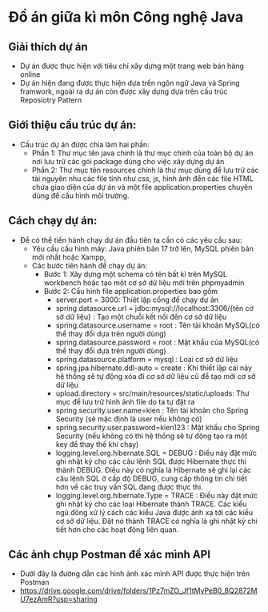 # Đồ án giữa kì môn Công nghệ Java
## Giải thích dự án
- Dự án được thực hiện với tiêu chí xây dựng một trang web bán hàng online
- Dự án hiện đang được thực hiện dựa trển ngôn ngữ Java và Spring framwork, ngoài ra dự án còn được xây dựng dựa trên cấu trúc Reposiotry Pattern

## Giới thiệu cấu trúc dự án:
- Cấu trúc dự án được chia làm hai phần:
  - Phần 1: Thư mục tên java chính là thư mục chính của toàn bộ dự án nơi lưu trữ các gói package dùng cho việc xây dựng dự án
  - Phần 2: Thư mục tên resources chính là thư mục dùng để lưu trữ các tài nguyên nhu các file tính như css, js, hình ảnh đển các file HTML chứa giao diện của dự án và một file application.properties chuyên dùng để cấu hình môi trường.
 
## Cách chạy dự án:
- Để có thể tiến hành chạy dự án đầu tiên ta cần có các yêu cầu sau:
  - Yêu cấu cấu hình máy: Java phiên bản 17 trở lên, MySQL phiên bản mới nhất hoặc Xampp,
  - Các bước tiên hành để chạy dự án:
    - Bước 1: Xây dựng một schema có tên bất kì trên MySQL workbench hoặc tạo một cơ sở dữ liệu mới trên phpmyadmin
    - Bước 2: Cấu hình file application.properties bao gồm 
      - server.port = 3000: Thiêt lập cổng để chạy dự án
      - spring.datasource.url = jdbc:mysql://localhost:3306/{tên cơ sở dữ liệu} : Tạo một chuỗi kết nối đến cơ sở dữ liệu
      - spring.datasource.username = root : Tên tài khoản MySQL(có thể thay đổi dựa trên người dùng)
      - spring.datasource.password = root : Mật khẩu của MySQL(có thể thay đổi dựa trên người dùng)
      - spring.datasource.platform = mysql : Loại cơ sở dữ liệu
      - spring.jpa.hibernate.ddl-auto = create : Khi thiết lập cái này hệ thống sẽ tự động xóa đi cơ sở dữ liệu cũ để tạo mới cơ sở dữ liệu
      - upload.directory = src/main/resources/static/uploads: Thư mục để lưu trữ hình ảnh file do ta tự đặt ra
      - spring.security.user.name=kien : Tên tài khoản cho Spring Security (sẽ mặc định là user nếu không có)
      - spring.security.user.password=kien123 : Mật khẩu cho Spring Security (nếu không có thì hệ thống sẽ tự động tạo ra một key để thay thế khi chạy)
      - logging.level.org.hibernate.SQL = DEBUG : Điều này đặt mức ghi nhật ký cho các câu lệnh SQL được Hibernate thực thi thành DEBUG. Điều này có nghĩa là Hibernate sẽ ghi lại các câu lệnh SQL ở cấp độ DEBUG, cung cấp thông tin chi tiết hơn về các truy vấn SQL đang được thực thi.
      - logging.level.org.hibernate.Type = TRACE : Điều này đặt mức ghi nhật ký cho các loại Hibernate thành TRACE. Các kiểu ngủ đông xử lý cách các kiểu Java được ánh xạ tới các kiểu cơ sở dữ liệu. Đặt nó thành TRACE có nghĩa là ghi nhật ký chi tiết hơn cho các hoạt động liên quan.
## Các ảnh chụp Postman để xác mình API      
- Dưới đây là đường dẫn các hình ảnh xác mình API được thực hiện trên Postman
- https://drive.google.com/drive/folders/1Pz7mZO_Jf1tMyPeB0_8Q2872MU7ezAmR?usp=sharing





